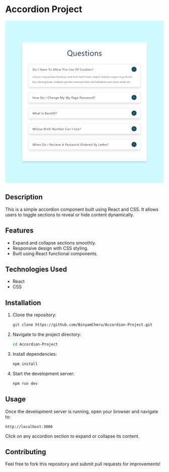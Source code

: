 # Accordion Project

![Accordion Screenshot](https://github.com/BinyamCheru/Accordion-Project/blob/master/accordion-screen-shot.png)

## Description
This is a simple accordion component built using React and CSS. It allows users to toggle sections to reveal or hide content dynamically.

## Features
- Expand and collapse sections smoothly.
- Responsive design with CSS styling.
- Built using React functional components.

## Technologies Used
- React
- CSS

## Installation

1. Clone the repository:
   ```sh
   git clone https://github.com/BinyamCheru/Accordion-Project.git
   ```
2. Navigate to the project directory:
   ```sh
   cd Accordion-Project
   ```
3. Install dependencies:
   ```sh
   npm install
   ```
4. Start the development server:
   ```sh
   npm run dev
   ```

## Usage
Once the development server is running, open your browser and navigate to:
```
http://localhost:3000
```
Click on any accordion section to expand or collapse its content.

## Contributing
Feel free to fork this repository and submit pull requests for improvements!
